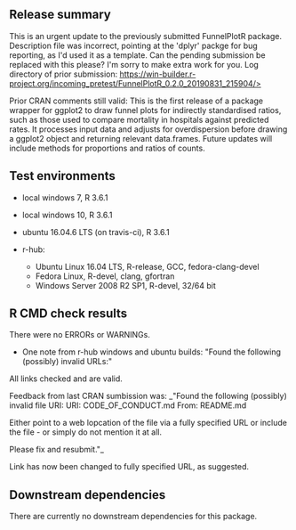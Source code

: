 ## Release summary
This is an urgent update to the previously submitted FunnelPlotR package.
Description file was incorrect, pointing at the 'dplyr' packge for bug reporting, as I'd used it as a template.  Can the pending submission be replaced with this please?  I'm sorry to make extra work for you.  Log directory of prior submission:  https://win-builder.r-project.org/incoming_pretest/FunnelPlotR_0.2.0_20190831_215904/>

Prior CRAN comments still valid:
This is the first release of a package wrapper for ggplot2 to draw funnel plots for indirectly standardised ratios, such as those used to compare mortality in hospitals against predicted rates. It processes input data and adjusts for overdispersion before drawing a ggplot2 object and returning relevant data.frames.  Future updates will include methods for proportions and ratios of counts.

## Test environments
* local windows 7, R 3.6.1
* local windows 10, R 3.6.1
* ubuntu 16.04.6 LTS (on travis-ci), R 3.6.1

* r-hub:
  * Ubuntu Linux 16.04 LTS, R-release, GCC, fedora-clang-devel
  * Fedora Linux, R-devel, clang, gfortran
  * Windows Server 2008 R2 SP1, R-devel, 32/64 bit

## R CMD check results
There were no ERRORs or WARNINGs.

* One note from r-hub windows and ubuntu builds:
 "Found the following (possibly) invalid URLs:"

All links checked and are valid.  

Feedback from last CRAN sumbission was:
   _"Found the following (possibly) invalid file URI:
     URI: CODE_OF_CONDUCT.md
       From: README.md
  
  Either point to a web lopcation of the file via a fully specified URL or 
  include the file - or simply do not mention it at all.

  Please fix and resubmit."_

Link has now been changed to fully specified URL, as suggested.

## Downstream dependencies
There are currently no downstream dependencies for this package.
